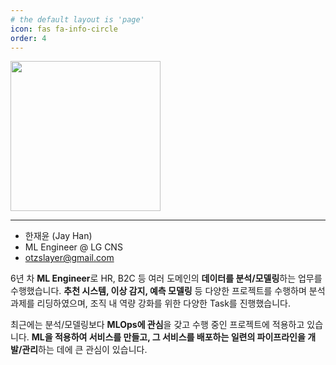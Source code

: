 ```yaml
---
# the default layout is 'page'
icon: fas fa-info-circle
order: 4
---
```


<img src="https://otzslayer.github.io/assets/psyduck.png" style="width: 240px;">

---

-   한재윤 (Jay Han)
-   ML Engineer @ LG CNS
-   otzslayer@gmail.com

6년 차 **ML Engineer**로 HR, B2C 등 여러 도메인의 **데이터를 분석/모델링**하는 업무를 수행했습니다.
**추천 시스템, 이상 감지, 예측 모델링** 등 다양한 프로젝트를 수행하며 분석 과제를 리딩하였으며, 조직 내 역량 강화를 위한 다양한 Task를 진행했습니다.

최근에는 분석/모델링보다 **MLOps에 관심**을 갖고 수행 중인 프로젝트에 적용하고 있습니다. 
**ML을 적용하여 서비스를 만들고, 그 서비스를 배포하는 일련의 파이프라인을 개발/관리**하는 데에 큰 관심이 있습니다.

